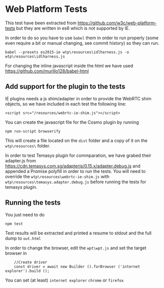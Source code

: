 # Web Platform Tests
This test have been extracted from https://github.com/w3c/web-platform-tests but they are written in es6 which is not supported by IE.

In order to do so you have to use `babel` them in order to run properly (some even require a bit or manual changing, see commit history) so they can run.

`
babel --presets es2015-ie wtp\resources\idlharness.js -o wtp\resources\idlharness.js
`

For changing the inline javascript inside the html we have used https://github.com/murillo128/babel-html

## Add support for the plugin to the tests

IE plugins needs a js shim/adapter in order to provide the WebRTC shim objects, so we have included in each test the following line:

```
<script src="/resources/webrtc-ie-shim.js"></script>
```

You can create the javascript file for the Cosmo plugin by running

```
npm run-script browserify
```

This will create a file located on the `dist` folder and a copy of it on the `wtp\resources\` folder.

In order to test Temasys plugin for commparation, we have grabed their adapter.js from https://cdn.temasys.com.sg/adapterjs/0.15.x/adapter.debug.js and appended a Promise polyfill in order to run the tests. You will need to override the `wtp\resources\webrtc-ie-shim.js` with `wtp\resources\temasys.adapter.debug.js` before running the tests for temasys plugin.

## Running the tests

You just need to do 

```
npm test
```

Test results will be extracted and printed a resume to stdout and the full dump to `out.html`

In order to change the browser, edit the `wpt\wpt.js` and set the target browser in 

```
	//Create driver
	const driver = await new Builder ().forBrowser ('internet explorer').build ();
```

You can set (at least) `internet explorer` `chrome` or `firefox`
